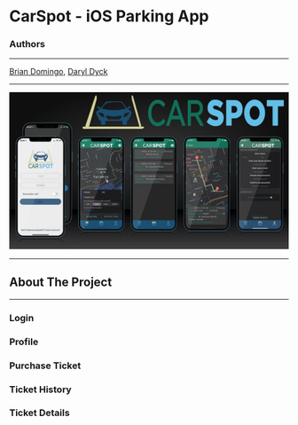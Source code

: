 # CarSpot - iOS Parking App

### Authors
___
[Brian Domingo](https://github.com/BrianJayD), [Daryl Dyck](https://github.com/daryldyck/)
___
![Screenshots](images/Screenshots.jpg)
___
## About The Project
___ 
### Login

### Profile

### Purchase Ticket

### Ticket History

### Ticket Details

